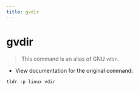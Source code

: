 ```yaml
---
title: gvdir
---
```

# gvdir

> This command is an alias of GNU `vdir`.

- View documentation for the original command:

`tldr -p linux vdir`
